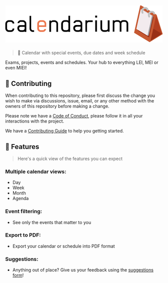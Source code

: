 <h1 align="center">
  <a href="https://calendario.cesium.di.uminho.pt">
    <img src="assets/calendarium-banner.png" title="Go to Calendarium">
  </a>
</h1>

> 📅 Calendar with special events, due dates and week schedule

Exams, projects, events and schedules. Your hub to everything LEI, MEI or even MIEI!

## 🤝 Contributing

When contributing to this repository, please first discuss the change you wish to make via discussions, issue, email, or any other method with the owners of this repository before making a change.

Please note we have a [Code of Conduct](CODE_OF_CONDUCT.md), please follow it in all your interactions with the project.

We have a [Contributing Guide](CONTRIBUTING.md) to help you getting started.

## 📑 Features

> Here's a quick view of the features you can expect

### Multiple calendar views:

- Day
- Week
- Month
- Agenda

### Event filtering:

- See only the events that matter to you

### Export to PDF:

- Export your calendar or schedule into PDF format

### Suggestions:

- Anything out of place? Give us your feedback using the [suggestions form](https://forms.gle/C2uxuUKqoeqMWfcZ6)!
